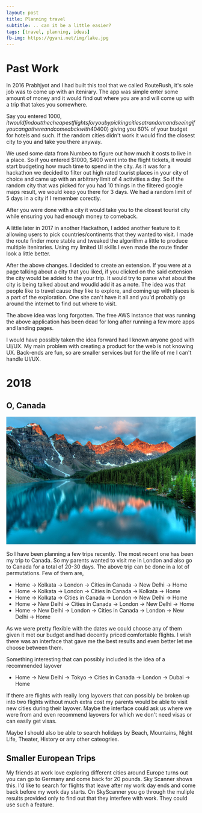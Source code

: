 ```yaml
---
layout: post
title: Planning travel
subtitle: .. can it be a little easier?
tags: [travel, planning, ideas]
fb-img: https://gyani.net/img/lake.jpg
---
```


# Past Work

In 2016 Prabhjyot and I had built this tool that we called RouteRush, it's sole job was to come up with an itenirary. The app was simple
enter some amount of money and it would find out where you are and will come up with a trip that takes you somewhere.

Say you entered $1000, it would find out the cheapest flights for you by picking cities at random and seeing if you can go there and come abck with
40% of your flight budget ($400) giving you 60% of your budget for hotels and such. If the random cities didn't work it would find the closest
city to you and take you there anyway.

We used some data from Numbeo to figure out how much it costs to live in a place. So if you entered $1000, $400 went into the flight
tickets, it would start budgeting how much time to spend in the city. As it was for a hackathon we decided to filter out high rated
tourist places in your city of choice and came up with an arbitrary limit of 4 activities a day. So if the random city that was
picked for you had 10 things in the filtered google maps result, we would keep you there for 3 days. We had a random limit of 5 days in
a city if I remember corectly.

After you were done with a city it would take you to the closest tourist city while ensuring you had enough money to comeback.

A little later in 2017 in another Hackathon, I added another feature to it allowing users to pick countries/continents that they wanted to visit.
I made the route finder more stable and tweaked the algorithm a little to produce multiple iteniraries. Using my limited
UI skills I even made the route finder look a little better.

After the above changes. I decided to create an extension. If you were at a page talking about a city that you liked, if you clicked on
the said extension the city would be added to the your trip. It would try to parse what about the city is being talked about and
woudld add it as a note. The idea was that people like to travel cause they like to explore, and coming up with places is a part
of the exploration. One site can't have it all and you'd probably go around the internet to find out where to visit.

The above idea was long forgotten. The free AWS instance that was running the above application has been dead for long after running a few
more apps and landing pages.

I would have possibly taken the idea forward had I known anyone good with UI/UX. My main problem with creating a product for the 
web is not knowing UX. Back-ends are fun, so are smaller services but for the life of me I can't handle UI/UX.

# 2018

## O, Canada

![Really looking forwad to Lake Louise](/img/lake.jpg)

So I have been planning a few trips recently. The most recent one has been my trip to Canada. So my parents wanted to visit me in London
and also go to Canada for a total of 20-30 days. The above trip can be done in a lot of permutations. Few of them are,

- Home -> Kolkata -> London -> Cities in Canada -> New Delhi -> Home
- Home -> Kolkata -> London -> Cities in Canada -> Kolkata -> Home
- Home -> Kolkata -> Cities in Canada -> London -> New Delhi -> Home
- Home -> New Delhi -> Cities in Canada -> London -> New Delhi -> Home
- Home -> New Delhi -> London -> Cities in Canada -> London -> New Delhi -> Home

As we were pretty flexible with the dates we could choose any of them given it met our budget and had decently priced comfortable flights. I wish
there was an interface that gave me the best results and even better let me choose between them.

Something interesting that can possibly included is the idea of a recommended layover

- Home -> New Delhi -> Tokyo -> Cities in Canada -> London -> Dubai -> Home

If there are flights with really long layovers that can possibly be broken up into two flights without much extra cost
my parents would be able to visit new cities during their layover. Maybe the interface could ask us where we were from and even
recommend layovers for which we don't need visas or can easily get visas.

Maybe I should also be able to search holidays by Beach, Mountains, Night Life, Theater, History or any other cateogries.

## Smaller European Trips

My friends at work love exploring different cities around Europe turns out you can go to Germany and come back for 20 pounds. Sky Scanner
shows this. I'd like to search for flights that leave after my work day ends and come back before my work day starts. On SkyScanner
you go through the muliple results provided only to find out that they interfere with work. They could use such a feature.



